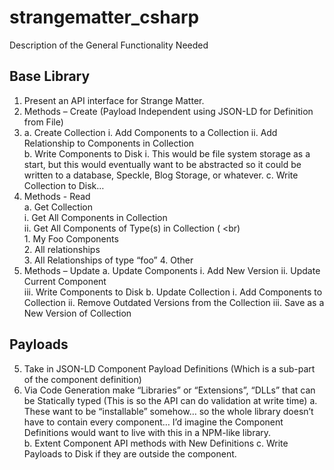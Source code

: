 # strangematter_csharp

Description of the General Functionality Needed

## Base Library

1.	Present an API interface for Strange Matter.
   1.	Methods – Create   (Payload Independent using JSON-LD for Definition from File)
2.	  a.	Create Collection 
   i.	Add Components to a Collection 
   ii.	Add Relationship to Components in Collection  
     b.	Write Components to Disk 
   i.	This would be file system storage as a start, but this would eventually want to be abstracted so it could be written to a database, Speckle, Blog Storage, or whatever. 
     c.	Write Collection to Disk… 
3.	  Methods - Read  
     	a.  Get Collection  
   			i.	Get All Components in Collection  
   			ii.	Get All Components of Type(s)  in Collection ( <br)      
     1.	My Foo Components   
     2.	All relationships    
     3.	All Relationships of type “foo” 
     4.	Other 
4.	Methods – Update 
     a.	Update Components 
   i.	Add New Version 
   ii.	Update Current Component  
   iii.	Write Components to Disk 
     b.	Update Collection 
   i.	Add Components to Collection 
   ii.	Remove Outdated Versions from the Collection 
   iii.	Save as a New Version of Collection 
## Payloads

5.	Take in JSON-LD Component Payload Definitions (Which is a sub-part of the component definition) 
6.	Via Code Generation make “Libraries” or “Extensions”, “DLLs” that can be Statically typed (This is so the API can do validation at write time)
a.	These want to be “installable” somehow… so the whole library doesn’t have to contain every component… I’d imagine the Component Definitions would want to live with this in a NPM-like library.  
b.	Extent Component API methods with New Definitions
c.	Write Payloads to Disk if they are outside the component.
